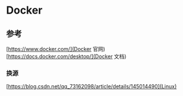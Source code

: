 # Docker
## 参考
[https://www.docker.com/](Docker 官网)
[https://docs.docker.com/desktop/](Docker 文档)
### 换源
[https://blog.csdn.net/qq_73162098/article/details/145014490](Linux)
